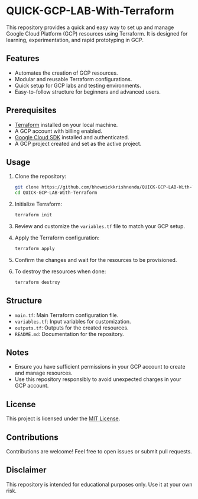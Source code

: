 # QUICK-GCP-LAB-With-Terraform

This repository provides a quick and easy way to set up and manage Google Cloud Platform (GCP) resources using Terraform. It is designed for learning, experimentation, and rapid prototyping in GCP.

## Features

- Automates the creation of GCP resources.
- Modular and reusable Terraform configurations.
- Quick setup for GCP labs and testing environments.
- Easy-to-follow structure for beginners and advanced users.

## Prerequisites

- [Terraform](https://www.terraform.io/downloads.html) installed on your local machine.
- A GCP account with billing enabled.
- [Google Cloud SDK](https://cloud.google.com/sdk/docs/install) installed and authenticated.
- A GCP project created and set as the active project.

## Usage

1. Clone the repository:
    ```bash
    git clone https://github.com/bhowmickkrishnendu/QUICK-GCP-LAB-With-Terraform.git
    cd QUICK-GCP-LAB-With-Terraform
    ```

2. Initialize Terraform:
    ```bash
    terraform init
    ```

3. Review and customize the `variables.tf` file to match your GCP setup.

4. Apply the Terraform configuration:
    ```bash
    terraform apply
    ```

5. Confirm the changes and wait for the resources to be provisioned.

6. To destroy the resources when done:
    ```bash
    terraform destroy
    ```

## Structure

- `main.tf`: Main Terraform configuration file.
- `variables.tf`: Input variables for customization.
- `outputs.tf`: Outputs for the created resources.
- `README.md`: Documentation for the repository.

## Notes

- Ensure you have sufficient permissions in your GCP account to create and manage resources.
- Use this repository responsibly to avoid unexpected charges in your GCP account.

## License

This project is licensed under the [MIT License](LICENSE).

## Contributions

Contributions are welcome! Feel free to open issues or submit pull requests.

## Disclaimer

This repository is intended for educational purposes only. Use it at your own risk.